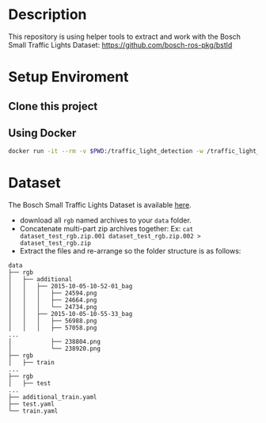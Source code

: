 # Description
This repository is using helper tools to extract and work with the Bosch Small Traffic Lights Dataset:
https://github.com/bosch-ros-pkg/bstld

# Setup Enviroment
## Clone this project

## Using Docker

```bash
docker run -it --rm -v $PWD:/traffic_light_detection -w /traffic_light_detection tensorflow/tensorflow:1.3.0-gpu-py3 bash
```



# Dataset
The Bosch Small Traffic Lights Dataset is available [here](https://hci.iwr.uni-heidelberg.de/node/6132).

* download all `rgb` named archives to your `data` folder.
* Concatenate multi-part zip archives together:
Ex:  `cat dataset_test_rgb.zip.001 dataset_test_rgb.zip.002 > dataset_test_rgb.zip`
* Extract the files and re-arrange so the folder structure is as follows:
```
data
├── rgb
│   ├── additional
│   │   ├── 2015-10-05-10-52-01_bag
│   │   │   ├── 24594.png
│   │   │   ├── 24664.png
│   │   │   └── 24734.png
│   │   ├── 2015-10-05-10-55-33_bag
│   │   │   ├── 56988.png
│   │   │   ├── 57058.png
...
│           ├── 238804.png
│           └── 238920.png
├── rgb
│   ├── train
...
├── rgb
│   ├── test
...
├── additional_train.yaml
├── test.yaml
└── train.yaml
```
